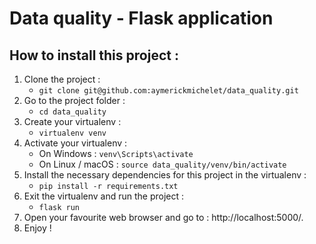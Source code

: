 # Data quality - Flask application

## How to install this project :

1. Clone the project : 
   - `git clone git@github.com:aymerickmichelet/data_quality.git`
2. Go to the project folder :
   - `cd data_quality`
3. Create your virtualenv :
    - `virtualenv venv`
4. Activate your virtualenv :
    - On Windows : `venv\Scripts\activate`
    - On Linux / macOS : `source data_quality/venv/bin/activate`
5. Install the necessary dependencies for this project in the virtualenv :
    - `pip install -r requirements.txt`
6. Exit the virtualenv and run the project :
   - `flask run`
7. Open your favourite web browser and go to : http://localhost:5000/.
8. Enjoy !

